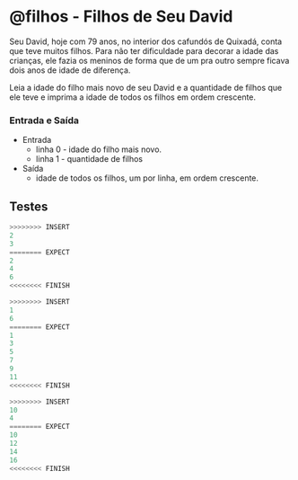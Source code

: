 # @filhos - Filhos de Seu David

Seu David, hoje com 79 anos, no interior dos cafundós de Quixadá, conta que teve muitos filhos. Para não ter dificuldade para decorar a idade das crianças, ele fazia os meninos de forma que de um pra outro sempre ficava dois anos de idade de diferença.

Leia a idade do filho mais novo de seu David e a quantidade de filhos que ele teve e imprima a idade de todos os filhos em ordem crescente.

### Entrada e Saída

- Entrada
  - linha 0 - idade do filho mais novo.
  - linha 1 - quantidade de filhos
- Saída
  - idade de todos os filhos, um por linha, em ordem crescente.

## Testes

```py
>>>>>>>> INSERT
2
3
======== EXPECT
2
4
6
<<<<<<<< FINISH
```

```py
>>>>>>>> INSERT
1
6
======== EXPECT
1
3
5
7
9
11
<<<<<<<< FINISH
```

```py
>>>>>>>> INSERT
10
4
======== EXPECT
10
12
14
16
<<<<<<<< FINISH
```
